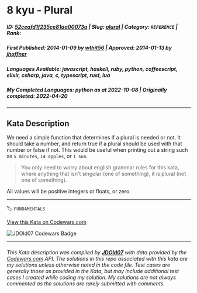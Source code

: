 # 8 kyu - Plural

##### **ID**: [52ceafd1f235ce81aa00073a](https://www.codewars.com/kata/52ceafd1f235ce81aa00073a) | **Slug**: [plural](https://www.codewars.com/kata/52ceafd1f235ce81aa00073a) | **Category**: `REFERENCE` | **Rank**: <span style="color:white">8 kyu</span>

##### **First Published**: 2014-01-09 ***by*** [wthit56](https://www.codewars.com/users/wthit56) | **Approved**: 2014-01-13 ***by*** [jhoffner](https://www.codewars.com/users/jhoffner)

##### **Languages Available**: javascript, haskell, ruby, python, coffeescript, elixir, csharp, java, c, typescript, rust, lua

##### **My Completed Languages**: python ***as at*** 2022-10-08 | **Originally completed**: 2022-04-20

---

## Kata Description


We need a simple function that determines if a plural is needed or not. It should take a number, and return true if a plural should be used with that number or false if not. This would be useful when printing out a string such as `5 minutes`, `14 apples`, or `1 sun`. 



> You only need to worry about english grammar rules for this kata, where anything that isn't singular (one of something), it is plural (not one of something).



All values will be positive integers or floats, or zero.



---


🏷 `FUNDAMENTALS`


[View this Kata on Codewars.com](https://www.codewars.com/kata/52ceafd1f235ce81aa00073a)

![](https://www.codewars.com/users/jdold07/badges/large "JDOld07 Codewars Badge")

---

###### *This Kata description was compiled by [**JDOld07**](https://tpstech.dev) with data provided by the [Codewars.com](https://www.codewars.com) API.  The solutions in this repo associated with this kata are my solutions unless otherwise noted in the code file.  Test cases are generally those as provided in the Kata, but may include additional test cases I created while coding my solution.  My solutions are not always commented as the solutions are rarely submitted with comments.*
